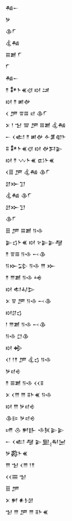 <div class='block'>
<div class='line'>𒄀𒀸</div>
<div class='line'>𒃻</div>
<div class='line'>𒆠𒇲</div>
<div class='line'>𒆬𒄀</div>
<div class='line'>𒐋𒋢 𒇲</div>
<div class='line'>𒇲</div>
<div class='line'>𒄀𒀸</div>
<div class='line'>𒈫 𒀯𒈨𒌍𒋼 𒊭 𒁼</div>
<div class='line'>𒊭 𒈫 𒅖𒉻</div>
<div class='line'>𒌋 𒂆 𒐊𒐋 𒁀 𒆠𒇲</div>
<div class='line'>𒉽 𒁹 𒈠 𒐌 𒂆 𒐋𒋢 𒆬𒄀</div>
<div class='line'>𒀸 𒌋𒅗 𒈫 𒅖𒉻 𒅆𒂠𒊏𒈨</div>
<div class='line'>𒐉 𒀯𒈨𒌍𒋼 𒊭 𒉻𒁕𒉌</div>
<div class='line'>𒊭 𒈫 𒉼𒈨𒌍 𒆗𒈨𒌍</div>
<div class='line'>𒌋𒑆 𒂆 𒆬𒄀 𒆠𒇲</div>
<div class='line'>𒇻𒁍𒋛</div>
<div class='line'>𒆬𒄀 𒆠𒇲</div>
<div class='line'>𒇻𒁍𒋛</div>
<div class='line'>𒆠𒇲</div>
<div class='line'>𒑆 𒂆 𒐋𒋢 𒀀𒈾</div>
<div class='line'>𒉌𒌓𒈨𒌍 𒊭 𒆳𒉌𒉌𒆷</div>
<div class='line'>𒈫 𒐊𒐋 𒀀𒈾 𒁁𒆠</div>
<div class='line'>𒀀𒁍𒁉 𒀀𒈾 𒐈 𒁍</div>
<div class='line'>𒈫 𒐈𒋢 𒀀𒈾 𒆲</div>
<div class='line'>𒊭 𒊨𒄷𒆕</div>
<div class='line'>𒉽 𒐊 𒂆 𒀀𒈾 𒁁𒆠</div>
<div class='line'>𒊭𒆪𒌓</div>
<div class='line'>𒁹 𒐈𒋢 𒀀𒈾 𒁁𒆠</div>
<div class='line'>𒀀𒈾 𒆸𒆠</div>
<div class='line'>𒊭 𒄈</div>
<div class='line'>𒌋𒁹 𒁹𒈫 𒂆 𒆬𒌓 𒀀𒈾</div>
<div class='line'>𒃻𒁀𒄴</div>
<div class='line'>𒈫 𒐋𒋢 𒀀𒈾 𒌋𒌋𒐉</div>
<div class='line'>𒉽 𒌋𒐈 𒐈 𒐉𒈨𒌍 𒀀𒈾</div>
<div class='line'>𒊭 𒐈 𒃻𒁀𒄴</div>
<div class='line'>𒆠𒄿 𒃻𒁀𒄴</div>
<div class='line'>𒋬 𒊮 𒂍𒃲 𒈾𒍮𒉌𒉌</div>
<div class='line'>𒀸 𒌋𒅗 𒆷 𒉌𒅅𒊑𒅁</div>
<div class='line'>𒃻𒄃𒈨𒌍</div>
<div class='line'>𒐈 𒈠 𒌋𒐈 𒁹𒈫</div>
<div class='line'>𒌋𒌋𒐍 𒈠</div>
<div class='line'>𒑆 𒂆</div>
<div class='line'>𒉽 𒂍 𒀭𒊩𒌆</div>
<div class='line'>𒈠 𒐈 𒂆 𒐈 𒐉𒈨𒌍</div>
</div>
